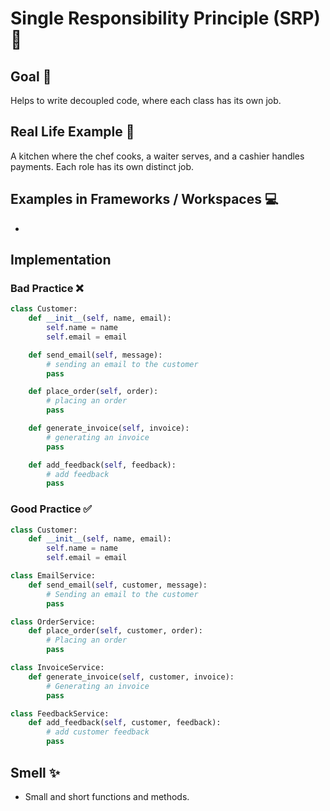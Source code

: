 # Single Responsibility Principle (SRP) 📝

## Goal 🎯
Helps to write decoupled code, where each class has its own job.

## Real Life Example 🏪
A kitchen where the chef cooks, a waiter serves, and a cashier handles payments. Each role has its own distinct job.

## Examples in Frameworks / Workspaces 💻
-

## Implementation
### Bad Practice ❌
```python
class Customer:
    def __init__(self, name, email):
        self.name = name
        self.email = email

    def send_email(self, message):
        # sending an email to the customer
        pass

    def place_order(self, order):
        # placing an order
        pass

    def generate_invoice(self, invoice):
        # generating an invoice
        pass

    def add_feedback(self, feedback):
        # add feedback
        pass
```

### Good Practice ✅
```python
class Customer:
    def __init__(self, name, email):
        self.name = name
        self.email = email

class EmailService:
    def send_email(self, customer, message):
        # Sending an email to the customer
        pass

class OrderService:
    def place_order(self, customer, order):
        # Placing an order
        pass

class InvoiceService:
    def generate_invoice(self, customer, invoice):
        # Generating an invoice
        pass

class FeedbackService:
    def add_feedback(self, customer, feedback):
        # add customer feedback
        pass
```

## Smell ✨
- Small and short functions and methods.
